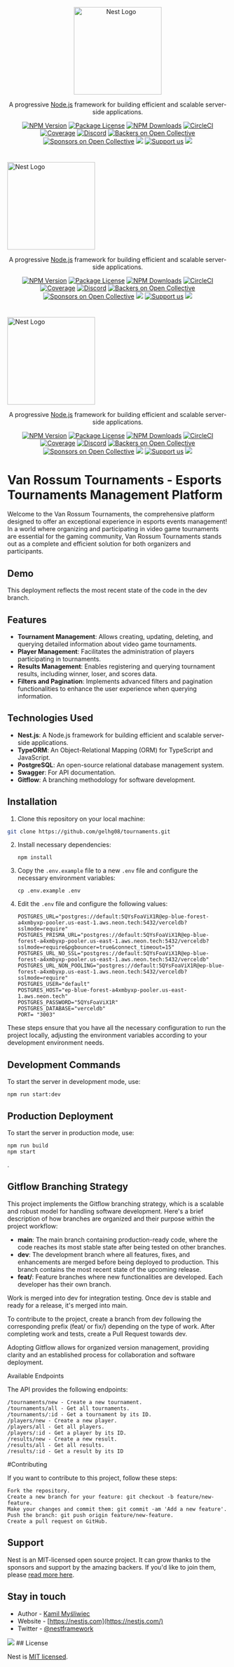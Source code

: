 <p align="center">
  <a href="http://nestjs.com/" target="blank"><img src="https://nestjs.com/img/logo-small.svg" width="200" alt="Nest Logo" /></a>
</p>

[circleci-image]: https://img.shields.io/circleci/build/github/nestjs/nest/master?token=abc123def456
[circleci-url]: https://circleci.com/gh/nestjs/nest

  <p align="center">A progressive <a href="http://nodejs.org" target="_blank">Node.js</a> framework for building efficient and scalable server-side applications.</p>
    <p align="center">
<a href="https://www.npmjs.com/~nestjscore" target="_blank"><img src="https://img.shields.io/npm/v/@nestjs/core.svg" alt="NPM Version" /></a>
<a href="https://www.npmjs.com/~nestjscore" target="_blank"><img src="https://img.shields.io/npm/l/@nestjs/core.svg" alt="Package License" /></a>
<a href="https://www.npmjs.com/~nestjscore" target="_blank"><img src="https://img.shields.io/npm/dm/@nestjs/common.svg" alt="NPM Downloads" /></a>
<a href="https://circleci.com/gh/nestjs/nest" target="_blank"><img src="https://img.shields.io/circleci/build/github/nestjs/nest/master" alt="CircleCI" /></a>
<a href="https://coveralls.io/github/nestjs/nest?branch=master" target="_blank"><img src="https://coveralls.io/repos/github/nestjs/nest/badge.svg?branch=master#9" alt="Coverage" /></a>
<a href="https://discord.gg/G7Qnnhy" target="_blank"><img src="https://img.shields.io/badge/discord-online-brightgreen.svg" alt="Discord"/></a>
<a href="https://opencollective.com/nest#backer" target="_blank"><img src="https://opencollective.com/nest/backers/badge.svg" alt="Backers on Open Collective" /></a>
<a href="https://opencollective.com/nest#sponsor" target="_blank"><img src="https://opencollective.com/nest/sponsors/badge.svg" alt="Sponsors on Open Collective" /></a>
  <a href="https://paypal.me/kamilmysliwiec" target="_blank"><img src="https://img.shields.io/badge/Donate-PayPal-ff3f59.svg"/></a>
    <a href="https://opencollective.com/nest#sponsor"  target="_blank"><img src="https://img.shields.io/badge/Support%20us-Open%20Collective-41B883.svg" alt="Support us"></a>
  <a href="https://twitter.com/nestframework" target="_blank"><img src="https://img.shields.io/twitter/follow/nestframework.svg?style=social&label=Follow"></a>
</p>
  <!--[![Backers on Open Collective](https://opencollective.com/nest/backers/badge.svg)](https://opencollective.com/nest#backer)
  [![Sponsors on Open Collective](https://opencollective.com/nest/sponsors/badge.svg)](https://opencollective.com/nest#sponsor)-->

# <p align="center">

<a href="http://nestjs.com/" target="blank"><img src="https://nestjs.com/img/logo-small.svg" width="200" alt="Nest Logo" /></a>

</p>

[circleci-image]: https://img.shields.io/circleci/build/github/nestjs/nest/master?token=abc123def456
[circleci-url]: https://circleci.com/gh/nestjs/nest

  <p align="center">A progressive <a href="http://nodejs.org" target="_blank">Node.js</a> framework for building efficient and scalable server-side applications.</p>
    <p align="center">
<a href="https://www.npmjs.com/~nestjscore" target="_blank"><img src="https://img.shields.io/npm/v/@nestjs/core.svg" alt="NPM Version" /></a>
<a href="https://www.npmjs.com/~nestjscore" target="_blank"><img src="https://img.shields.io/npm/l/@nestjs/core.svg" alt="Package License" /></a>
<a href="https://www.npmjs.com/~nestjscore" target="_blank"><img src="https://img.shields.io/npm/dm/@nestjs/common.svg" alt="NPM Downloads" /></a>
<a href="https://circleci.com/gh/nestjs/nest" target="_blank"><img src="https://img.shields.io/circleci/build/github/nestjs/nest/master" alt="CircleCI" /></a>
<a href="https://coveralls.io/github/nestjs/nest?branch=master" target="_blank"><img src="https://coveralls.io/repos/github/nestjs/nest/badge.svg?branch=master#9" alt="Coverage" /></a>
<a href="https://discord.gg/G7Qnnhy" target="_blank"><img src="https://img.shields.io/badge/discord-online-brightgreen.svg" alt="Discord"/></a>
<a href="https://opencollective.com/nest#backer" target="_blank"><img src="https://opencollective.com/nest/backers/badge.svg" alt="Backers on Open Collective" /></a>
<a href="https://opencollective.com/nest#sponsor" target="_blank"><img src="https://opencollective.com/nest/sponsors/badge.svg" alt="Sponsors on Open Collective" /></a>
  <a href="https://paypal.me/kamilmysliwiec" target="_blank"><img src="https://img.shields.io/badge/Donate-PayPal-ff3f59.svg"/></a>
    <a href="https://opencollective.com/nest#sponsor"  target="_blank"><img src="https://img.shields.io/badge/Support%20us-Open%20Collective-41B883.svg" alt="Support us"></a>
  <a href="https://twitter.com/nestframework" target="_blank"><img src="https://img.shields.io/twitter/follow/nestframework.svg?style=social&label=Follow"></a>
</p>
  <!--[![Backers on Open Collective](https://opencollective.com/nest/backers/badge.svg)](https://opencollective.com/nest#backer)
  [![Sponsors on Open Collective](https://opencollective.com/nest/sponsors/badge.svg)](https://opencollective.com/nest#sponsor)-->

# <p align="center">

<a href="http://nestjs.com/" target="blank"><img src="https://nestjs.com/img/logo-small.svg" width="200" alt="Nest Logo" /></a>

</p>

[circleci-image]: https://img.shields.io/circleci/build/github/nestjs/nest/master?token=abc123def456
[circleci-url]: https://circleci.com/gh/nestjs/nest

  <p align="center">A progressive <a href="http://nodejs.org" target="_blank">Node.js</a> framework for building efficient and scalable server-side applications.</p>
    <p align="center">
<a href="https://www.npmjs.com/~nestjscore" target="_blank"><img src="https://img.shields.io/npm/v/@nestjs/core.svg" alt="NPM Version" /></a>
<a href="https://www.npmjs.com/~nestjscore" target="_blank"><img src="https://img.shields.io/npm/l/@nestjs/core.svg" alt="Package License" /></a>
<a href="https://www.npmjs.com/~nestjscore" target="_blank"><img src="https://img.shields.io/npm/dm/@nestjs/common.svg" alt="NPM Downloads" /></a>
<a href="https://circleci.com/gh/nestjs/nest" target="_blank"><img src="https://img.shields.io/circleci/build/github/nestjs/nest/master" alt="CircleCI" /></a>
<a href="https://coveralls.io/github/nestjs/nest?branch=master" target="_blank"><img src="https://coveralls.io/repos/github/nestjs/nest/badge.svg?branch=master#9" alt="Coverage" /></a>
<a href="https://discord.gg/G7Qnnhy" target="_blank"><img src="https://img.shields.io/badge/discord-online-brightgreen.svg" alt="Discord"/></a>
<a href="https://opencollective.com/nest#backer" target="_blank"><img src="https://opencollective.com/nest/backers/badge.svg" alt="Backers on Open Collective" /></a>
<a href="https://opencollective.com/nest#sponsor" target="_blank"><img src="https://opencollective.com/nest/sponsors/badge.svg" alt="Sponsors on Open Collective" /></a>
  <a href="https://paypal.me/kamilmysliwiec" target="_blank"><img src="https://img.shields.io/badge/Donate-PayPal-ff3f59.svg"/></a>
    <a href="https://opencollective.com/nest#sponsor"  target="_blank"><img src="https://img.shields.io/badge/Support%20us-Open%20Collective-41B883.svg" alt="Support us"></a>
  <a href="https://twitter.com/nestframework" target="_blank"><img src="https://img.shields.io/twitter/follow/nestframework.svg?style=social&label=Follow"></a>
</p>
  <!--[![Backers on Open Collective](https://opencollective.com/nest/backers/badge.svg)](https://opencollective.com/nest#backer)
  [![Sponsors on Open Collective](https://opencollective.com/nest/sponsors/badge.svg)](https://opencollective.com/nest#sponsor)-->

# Van Rossum Tournaments - Esports Tournaments Management Platform

Welcome to the Van Rossum Tournaments, the comprehensive platform designed to offer an exceptional experience in esports events management! In a world where organizing and participating in video game tournaments are essential for the gaming community, Van Rossum Tournaments stands out as a complete and efficient solution for both organizers and participants.

## Demo

This deployment reflects the most recent state of the code in the dev branch.

## Features

- **Tournament Management**: Allows creating, updating, deleting, and querying detailed information about video game tournaments.
- **Player Management**: Facilitates the administration of players participating in tournaments.
- **Results Management**: Enables registering and querying tournament results, including winner, loser, and scores data.
- **Filters and Pagination**: Implements advanced filters and pagination functionalities to enhance the user experience when querying information.

## Technologies Used

- **Nest.js**: A Node.js framework for building efficient and scalable server-side applications.
- **TypeORM**: An Object-Relational Mapping (ORM) for TypeScript and JavaScript.
- **PostgreSQL**: An open-source relational database management system.
- **Swagger**: For API documentation.
- **Gitflow**: A branching methodology for software development.

## Installation

1. Clone this repository on your local machine:

```bash
git clone https://github.com/gelhg08/tournaments.git
```

2. Install necessary dependencies:
   ```
   npm install
   ```
3. Copy the `.env.example` file to a new `.env` file and configure the necessary environment variables:
   ```
   cp .env.example .env
   ```
4. Edit the `.env` file and configure the following values:
   ```
   POSTGRES_URL="postgres://default:5QYsFoaViX1R@ep-blue-forest-a4xmbyxp-pooler.us-east-1.aws.neon.tech:5432/verceldb?sslmode=require"
   POSTGRES_PRISMA_URL="postgres://default:5QYsFoaViX1R@ep-blue-forest-a4xmbyxp-pooler.us-east-1.aws.neon.tech:5432/verceldb?sslmode=require&pgbouncer=true&connect_timeout=15"
   POSTGRES_URL_NO_SSL="postgres://default:5QYsFoaViX1R@ep-blue-forest-a4xmbyxp-pooler.us-east-1.aws.neon.tech:5432/verceldb"
   POSTGRES_URL_NON_POOLING="postgres://default:5QYsFoaViX1R@ep-blue-forest-a4xmbyxp.us-east-1.aws.neon.tech:5432/verceldb?sslmode=require"
   POSTGRES_USER="default"
   POSTGRES_HOST="ep-blue-forest-a4xmbyxp-pooler.us-east-1.aws.neon.tech"
   POSTGRES_PASSWORD="5QYsFoaViX1R"
   POSTGRES_DATABASE="verceldb"
   PORT= "3003"
   ```

These steps ensure that you have all the necessary configuration to run the project locally, adjusting the environment variables according to your development environment needs.

## Development Commands

To start the server in development mode, use:

```
npm run start:dev
```

## Production Deployment

To start the server in production mode, use:

```
npm run build
npm start
```

.

## Gitflow Branching Strategy

This project implements the Gitflow branching strategy, which is a scalable and robust model for handling software development. Here's a brief description of how branches are organized and their purpose within the project workflow:

- **main**: The main branch containing production-ready code, where the code reaches its most stable state after being tested on other branches.
- **dev**: The development branch where all features, fixes, and enhancements are merged before being deployed to production. This branch contains the most recent state of the upcoming release.
- **feat/**: Feature branches where new functionalities are developed. Each developer has their own branch.

Work is merged into dev for integration testing. Once dev is stable and ready for a release, it's merged into main.

To contribute to the project, create a branch from dev following the corresponding prefix (feat/ or fix/) depending on the type of work. After completing work and tests, create a Pull Request towards dev.

Adopting Gitflow allows for organized version management, providing clarity and an established process for collaboration and software deployment.

Available Endpoints

The API provides the following endpoints:

    /tournaments/new - Create a new tournament.
    /tournaments/all - Get all tournaments.
    /tournaments/:id - Get a tournament by its ID.
    /players/new - Create a new player.
    /players/all - Get all players.
    /players/:id - Get a player by its ID.
    /results/new - Create a new result.
    /results/all - Get all results.
    /results/:id - Get a result by its ID

#Contributing

If you want to contribute to this project, follow these steps:

    Fork the repository.
    Create a new branch for your feature: git checkout -b feature/new-feature.
    Make your changes and commit them: git commit -am 'Add a new feature'.
    Push the branch: git push origin feature/new-feature.
    Create a pull request on GitHub.

## Support

Nest is an MIT-licensed open source project. It can grow thanks to the sponsors and support by the amazing backers. If you'd like to join them, please [read more here](https://docs.nestjs.com/support).

## Stay in touch

- Author - [Kamil Myśliwiec](https://kamilmysliwiec.com)
- Website - [https://nestjs.com](https://nestjs.com/)
- Twitter - [@nestframework](https://twitter.com/nestframework)

<img src="./image arquitectura microS.png"/>
## License

Nest is [MIT licensed](LICENSE).
